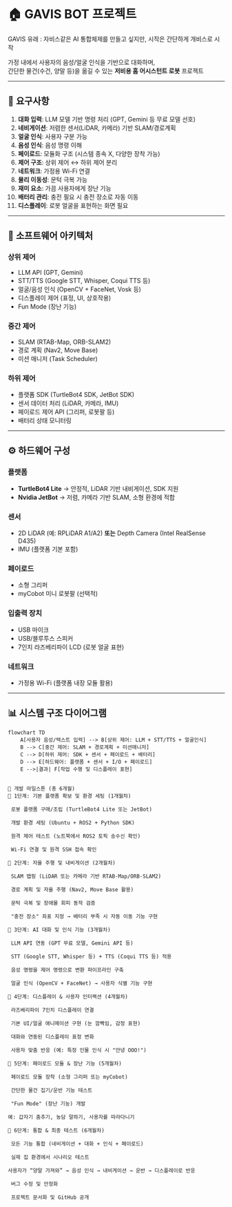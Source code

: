 # 🏠 GAVIS BOT 프로젝트

GAVIS 유래 : 자비스같은 AI 통합체제를 만들고 싶지만, 시작은 간단하게 개비스로 시작

가정 내에서 사용자의 음성/얼굴 인식을 기반으로 대화하며,  
간단한 물건(수건, 양말 등)을 옮길 수 있는 **저비용 홈 어시스턴트 로봇** 프로젝트  

---

## 📌 요구사항
1. **대화 입력**: LLM 모델 기반 명령 처리 (GPT, Gemini 등 무료 모델 선호)  
2. **네비게이션**: 저렴한 센서(LiDAR, 카메라) 기반 SLAM/경로계획  
3. **얼굴 인식**: 사용자 구분 가능  
4. **음성 인식**: 음성 명령 이해  
5. **페이로드**: 모듈화 구조 (시스템 종속 X, 다양한 장착 가능)  
6. **제어 구조**: 상위 제어 ↔ 하위 제어 분리  
7. **네트워크**: 가정용 Wi-Fi 연결  
8. **물리 이동성**: 문턱 극복 가능  
9. **재미 요소**: 가끔 사용자에게 장난 기능  
10. **배터리 관리**: 충전 필요 시 충전 장소로 자동 이동  
11. **디스플레이**: 로봇 얼굴을 표현하는 화면 필요  

---

## 🧩 소프트웨어 아키텍처

### 상위 제어
- LLM API (GPT, Gemini)  
- STT/TTS (Google STT, Whisper, Coqui TTS 등)  
- 얼굴/음성 인식 (OpenCV + FaceNet, Vosk 등)  
- 디스플레이 제어 (표정, UI, 상호작용)  
- Fun Mode (장난 기능)  

### 중간 제어
- SLAM (RTAB-Map, ORB-SLAM2)  
- 경로 계획 (Nav2, Move Base)  
- 미션 매니저 (Task Scheduler)  

### 하위 제어
- 플랫폼 SDK (TurtleBot4 SDK, JetBot SDK)  
- 센서 데이터 처리 (LiDAR, 카메라, IMU)  
- 페이로드 제어 API (그리퍼, 로봇팔 등)  
- 배터리 상태 모니터링  

---

## ⚙️ 하드웨어 구성

### 플랫폼
- **TurtleBot4 Lite** → 안정적, LiDAR 기반 내비게이션, SDK 지원  
- **Nvidia JetBot** → 저렴, 카메라 기반 SLAM, 소형 환경에 적합  

### 센서
- 2D LiDAR (예: RPLiDAR A1/A2) **또는** Depth Camera (Intel RealSense D435)  
- IMU (플랫폼 기본 포함)  

### 페이로드
- 소형 그리퍼  
- myCobot 미니 로봇팔 (선택적)  

### 입출력 장치
- USB 마이크  
- USB/블루투스 스피커  
- 7인치 라즈베리파이 LCD (로봇 얼굴 표현)  

### 네트워크
- 가정용 Wi-Fi (플랫폼 내장 모듈 활용)  

---

## 📊 시스템 구조 다이어그램
```mermaid
flowchart TD
    A[사용자 음성/텍스트 입력] --> B[상위 제어: LLM + STT/TTS + 얼굴인식]
    B --> C[중간 제어: SLAM + 경로계획 + 미션매니저]
    C --> D[하위 제어: SDK + 센서 + 페이로드 + 배터리]
    D --> E[하드웨어: 플랫폼 + 센서 + I/O + 페이로드]
    E -->|결과| F[작업 수행 및 디스플레이 표현]


📌 개발 마일스톤 (총 6개월)
🔹 1단계: 기본 플랫폼 확보 및 환경 세팅 (1개월차)

 로봇 플랫폼 구매/조립 (TurtleBot4 Lite 또는 JetBot)

 개발 환경 세팅 (Ubuntu + ROS2 + Python SDK)

 원격 제어 테스트 (노트북에서 ROS2 토픽 송수신 확인)

 Wi-Fi 연결 및 원격 SSH 접속 확인

🔹 2단계: 자율 주행 및 내비게이션 (2개월차)

 SLAM 맵핑 (LiDAR 또는 카메라 기반 RTAB-Map/ORB-SLAM2)

 경로 계획 및 자율 주행 (Nav2, Move Base 활용)

 문턱 극복 및 장애물 회피 동작 검증

 "충전 장소" 좌표 지정 → 배터리 부족 시 자동 이동 기능 구현

🔹 3단계: AI 대화 및 인식 기능 (3개월차)

 LLM API 연동 (GPT 무료 모델, Gemini API 등)

 STT (Google STT, Whisper 등) + TTS (Coqui TTS 등) 적용

 음성 명령을 제어 명령으로 변환 파이프라인 구축

 얼굴 인식 (OpenCV + FaceNet) → 사용자 식별 기능 구현

🔹 4단계: 디스플레이 & 사용자 인터랙션 (4개월차)

 라즈베리파이 7인치 디스플레이 연결

 기본 UI/얼굴 애니메이션 구현 (눈 깜빡임, 감정 표현)

 대화와 연동된 디스플레이 표정 변화

 사용자 맞춤 반응 (예: 특정 인물 인식 시 "안녕 OOO!")

🔹 5단계: 페이로드 모듈 & 장난 기능 (5개월차)

 페이로드 모듈 장착 (소형 그리퍼 또는 myCobot)

 간단한 물건 집기/운반 기능 테스트

 "Fun Mode" (장난 기능) 개발

예: 갑자기 춤추기, 농담 말하기, 사용자를 따라다니기

🔹 6단계: 통합 & 최종 테스트 (6개월차)

 모든 기능 통합 (네비게이션 + 대화 + 인식 + 페이로드)

 실제 집 환경에서 시나리오 테스트

사용자가 “양말 가져와” → 음성 인식 → 내비게이션 → 운반 → 디스플레이로 반응

 버그 수정 및 안정화

 프로젝트 문서화 및 GitHub 공개
